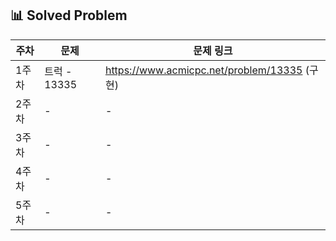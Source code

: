 ## 📊 Solved Problem

| 주차  | 문제                          | 문제 링크 |
|------|-----------------------------|-----------|
| 1주차 | 트럭 - 13335               | https://www.acmicpc.net/problem/13335 (구현) |
| 2주차 | -                          | - |
| 3주차 | -                          | - |
| 4주차 | -                          | - |
| 5주차 | -                          | - |
